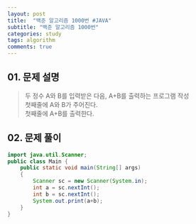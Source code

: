 ```yaml
---
layout: post
title:  "백준 알고리즘 1000번 #JAVA"
subtitle: "백준 알고리즘 1000번"
categories: study
tags: algorithm
comments: true
---
```



## 01. 문제 설명
> 두 정수 A와 B를 입력받은 다음, A+B를 출력하는 프로그램 작성  
> 첫째줄에 A와 B가 주어진다.  
> 첫째줄에 A+B를 출력한다.

## 02. 문제 풀이
```java
import java.util.Scanner;
public class Main {
    public static void main(String[] args)
    {
        Scanner sc = new Scanner(System.in);
        int a = sc.nextInt();
        int b = sc.nextInt();
        System.out.print(a+b);
    }
}
```